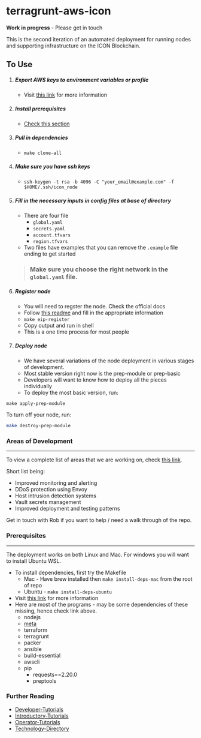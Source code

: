 # terragrunt-aws-icon

**Work in progress** - Please get in touch 

This is the second iteration of an automated deployment for running nodes and supporting infrastructure on the ICON Blockchain. 

## To Use 

1. ##### Export AWS keys to environment variables or profile 
	- Visit [this link](https://www.notion.so/insightbxplanning/AWS-Keys-Tutorial-175fa12e9b5b43509235a97fca275653) for more information 
2. ##### Install prerequisites 
	- [Check this section](#prerequisites)
3. ##### Pull in dependencies 
    - `make clone-all`
4. ##### Make sure you have ssh keys
	- `ssh-keygen -t rsa -b 4096 -C "your_email@example.com" -f $HOME/.ssh/icon_node`

5. #####  Fill in the necessary inputs in config files at base of directory 
	- There are four file 
		- `global.yaml` 
		- `secrets.yaml`
		- `account.tfvars`
		- `region.tfvars`
	- Two files have examples that you can remove the `.example` file ending to get started 

	> ### Make sure you choose the right network in the `global.yaml` file. 
6. ##### Register node
	- You will need to regster the node.  Check the official docs 
	- Follow [this readme](icon/register/README.md) and fill in the appropriate information 
	- `make eip-register` 
	- Copy output and run in shell 
	- This is a one time process for most people 
	
7. ##### Deploy node
	- We have several variations of the node deployment in various stages of development.  
	- Most stable version right now is the prep-module or prep-basic 
	- Developers will want to know how to deploy all the pieces individually 
	- To deploy the most basic version, run:

```
make apply-prep-module
```

To turn off your node, run:
```bash
make destroy-prep-module
```

### Areas of Development 
---
To view a complete list of areas that we are working on, check [this link](https://www.notion.so/insightbxplanning/ec755b12bffa4cfca2026b76f035b096?v=bc2712a04ccb468f9847f0cc5a4912cd). 

Short list being: 
- Improved monitoring and alerting 
- DDoS protection using Envoy 
- Host intrusion detection systems
- Vault secrets management 
- Improved deployment and testing patterns 

Get in touch with Rob if you want to help / need a walk through of the repo. 

### Prerequisites
---
The deployment works on both Linux and Mac. For windows you will want to install Ubuntu WSL.  
- To install dependencies, first try the Makefile
    - Mac - Have brew installed then `make install-deps-mac` from the root of repo 
    - Ubuntu - `make install-deps-ubuntu`
- Visit [this link](https://www.notion.so/insightbxplanning/Installing-Prerequisites-0def287ace304b4b98326b743f88d30b) for more information 
- Here are most of the programs - may be some dependencies of these missing, hence check link above. 
	- nodejs 
	- [meta](https://github.com/mateodelnorte/meta)
	- terraform
	- terragrunt 
	- packer 
	- ansible 
	- build-essential 
	- awscli 
	- pip 
		- requests==2.20.0
		- preptools 

### Further Reading 

- [Developer-Tutorials](https://www.notion.so/insightbxplanning/Developer-Tutorials-bd090555d1a841b48e34d3b675c58f94)
- [Introductory-Tutorials](https://www.notion.so/insightbxplanning/Introductory-Tutorials-0416f96a30ee485f9e30c3a75b4910bf)
- [Operator-Tutorials](https://www.notion.so/insightbxplanning/Operator-Tutorials-bc2b8b1d0f344b6cab3da2cb193eb3ab)
- [Technology-Directory](https://www.notion.so/insightbxplanning/Technology-Directory-acc71617035743ae858c0699e4de4bab)
